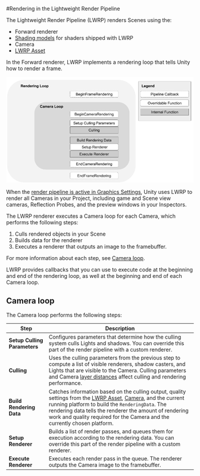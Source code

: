 #Rendering in the Lightweight Render Pipeline

The Lightweight Render Pipeline (LWRP) renders Scenes using the:

- Forward renderer
- [Shading models](shading-model.md) for shaders shipped with LWRP
- Camera
- [LWRP Asset](lwrp-asset.md)

In the Forward renderer, LWRP implements a rendering loop that tells Unity how to render a frame.



![The LWRP Forward rendering loop](Images/Graphics/Rendering_Flowchart.png)



When the [render pipeline is active in Graphics Settings](configuring-lwrp-for-use.md), Unity uses LWRP to render all Cameras in your Project, including game and Scene view cameras, Reflection Probes, and the preview windows in your Inspectors. 

The LWRP renderer executes a Camera loop for each Camera, which performs the following steps:

1. Culls rendered objects in your Scene
2. Builds data for the renderer
3. Executes a renderer that outputs an image to the framebuffer. 

For more information about each step, see [Camera loop](#Steps-in-the-camera-loop).

LWRP provides callbacks that you can use to execute code at the beginning and end of the rendering loop, as well at the beginning and end of each Camera loop. 

## Camera loop 

The Camera loop performs the following steps:

| Step                         | Description                                                  |
| ---------------------------- | ------------------------------------------------------------ |
| __Setup Culling Parameters__ | Configures parameters that determine how the culling system culls Lights and shadows. You can override this part of the render pipeline with a custom renderer. |
| __Culling__                  | Uses the culling parameters from the previous step to compute a list of visible renderers, shadow casters, and Lights that are visible to the Camera. Culling parameters and Camera [layer distances](https://docs.unity3d.com/ScriptReference/Camera-layerCullDistances.html) affect culling and rendering performance. |
| __Build Rendering Data__     | Catches information based on the culling output, quality settings from the [LWRP Asset](lwrp-asset.md), [Camera](camera.md), and the current running platform to build the `RenderingData`. The rendering data tells the renderer the amount of rendering work and quality required for the Camera and the currently chosen platform. |
| __Setup Renderer__           | Builds a list of render passes, and queues them for execution according to the rendering data. You can override this part of the render pipeline with a custom renderer. |
| __Execute Renderer__         | Executes each render pass in the queue. The renderer outputs the Camera image to the framebuffer. |

